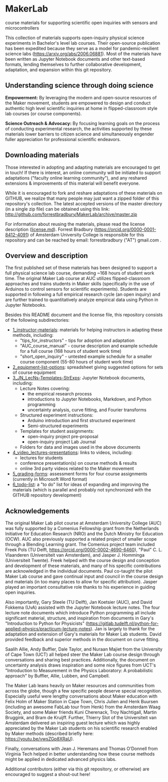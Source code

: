 # MakerLab
 course materials for supporting scientific open inquiries with sensors and microcontrollers

This collection of materials supports open-inquiry physical science experiments in Bachelor's level lab courses.  Their open-source publication has been expedited because they serve as a model for pandemic-resilient science labs (https://arxiv.org/abs/2006.06881).  Most of the materials have been written as Jupyter Notebook documents and other text-based formats, lending themselves to further collaborative development, adaptation, and expansion within this git repository.  

## Understanding science through doing science

**Empowerment:** By leveraging the modern and open-source resources of the Maker movement, students are empowered to design and conduct authentic high level scientific inquiries at home in flipped-classroom style lab courses (or course components).  

**Science Outreach & Advocacy:** By focusing learning goals on the process of conducting experimental research, the activities supported by these materials lower barriers to citizen science and simultaneously engender fuller appreciation for professional scientific endeavors.

## Downloading materials

Those interested in adopting and adapting materials are encouraged to get in touch!  If there is interest, an online community will be initiated to support adaptations ("faculty online learning community"), and any reshared extensions & improvements of this material will benefit everyone.

While it is encouraged to fork and reshare adaptations of these materials on GITHUB, we realize that many people may just want a zipped folder of this repository's collection.  The latest accepted versions of the master directory (in a single zip file) can be obtained using this link:    
http://github.com/forrestbradbury/MakerLab/archive/master.zip

For information about reusing the materials, please read the license description ([license.md](license.md)).  Forrest Bradbury (https://orcid.org/0000-0001-8412-4091) of Amsterdam University College is responsible for this repository and can be reached by email:  forrestbradbury ("AT") gmail.com .  

## Overview and description

The first published set of these materials has been designed to support a full physical science lab course, demanding ~168 hours of student work time.  The original Maker Lab course at AUC utilizes flipped-classroom approaches and trains students in Maker skills (specifically in the use of Arduinos to control sensors for scientific experiments).  Students are supported in following a full empirical research cycle (an open inquiry) and are further trained to quantitatively analyze empirical data using Python in Jupyter Notebooks.

Besides this README document and the license file, this repository consists of the following subdirectories:

- [1_instructor-materials](1_instructor-materials):  materials for helping instructors in adapting these methods, including:
  - "tips_for_instructors" - tips for adoption and adaptation
  - "AUC_course_manual" - course description and example schedule for a full course (168 hours of student work time)
  - "short_open_inquiry" - untested example schedule for a smaller course component (55-80 hours of student work time)
- [2_equipment-list-options](2_equipment-list-options):  spreadsheet giving suggested options for sets of course equipment
- [3_JN_LecNs-Templates-StrExps](3_JN_LecNs-Templates-StrExps):  Jupyter Notebook documents, including:
  - Lecture Notes covering:
    - the empirical research process
    - introductions to Jupyter Notebooks, Markdown, and Python programming
    - uncertainty analysis, curve fitting, and Fourier transforms
  - Structured experiment instructions:
    - Arduino introduction and first structured experiment
    - Semi-structured experiments
  - Templates for student assignments:
    - open-inquiry project pre-proposal
    - open-inquiry project Lab Journal
  - Folders for data and images used in the above documents
- [4_video_lectures-presentations](4_video_lectures-presentations):  links to videos, including:
  - lectures for students
  - conference presentation(s) on course methods & results
  - online 3rd party videos related to the Maker movement
- [5_grading-forms](5_grading-forms):  assessment forms for four course assignments (currently in Microsoft Word format)
- [6_todo-list](6_todo-list):  a "to do" list for ideas of expanding and improving the materials (which is parallel and probably not synchronized with the GITHUB repository development)


## Acknowledgements

The original Maker Lab pilot course at Amsterdam University College (AUC) was fully supported by a Comenius Fellowship grant from the Netherlands Initiative for Education Research (NRO) and the Dutch Ministry for Education (OCW).  AUC also previously supported a related project of smaller scope through a Blending Learning grant.  The Comenius project team included Freek Pols (TU Delft, https://orcid.org/0000-0002-4690-6460), "Paul" C. L. Vlaanderen (Universiteit van Amsterdam), and Jasper J. Homminga (Universiteit Twente).  Freek helped with the course design and conception and development of these materials, and many of his specific contributions are acknowledged in the individual documents.  Paul co-taught the pilot Maker Lab course and gave continual input and council in the course design and materials (in too many places to allow for specific attribution).  Jasper played an important consultative role thanks to his experience in guiding open inquiries.

Also importantly, Gary Steele (TU Delft), Jan Koetsier (AUC), and David Fokkema (UvA) assisted with the Jupyter Notebook lecture notes.  The four lecture note documents which introduce Python programming all include significant material, structure, and inspiration from documents in Gary's "Introduction to Python for Physicists" (https://gitlab.tudelft.nl/python-for-applied-physics/practicum-lecture-notes).  Jan is largely to thank for the adaptation and extension of Gary's materials for Maker Lab students.  David provided feedback and superior methods in the document on curve fitting.

Saalih Allie, Andy Buffler, Dale Taylor, and Nuraan Majiet from the University of Cape Town (UCT) all helped steer the Maker Lab course design through conversations and sharing best practices.  Additionally, the document on uncertainty analysis draws inspiration and some nice figures from UCT's "Introduction to Measurement in the Physics Laboratory:  A probabilistic approach" by Buffler, Allie, Lubben, and Campbell.

The Maker Lab leans heavily on Maker resources and communities from across the globe, though a few specific people deserve special recognition.  Especially useful were lengthy conversations about Maker education with Felix Holm of Maker Station in Cape Town, Chris Julien and Henk Buursen (including an awesome FabLab tour from Henk) from the Amsterdam Waag Society, and some Maker friends Kuni Cherenack, Troy Nachtigall, Martin Bruggink, and Bram de Kruijff.  Further, Thierry Slot of the Universiteit van Amsterdam delivered an inspiring guest lecture which was highly appreciated by the Maker Lab students on his scientific research enabled by Maker methods (described briefly here:  https://youtu.be/vwsZGp8XRaU).

Finally, conversations with Jean J. Heremans and Thomas O’Donnell from Virginia Tech helped in better understanding how these course methods might be applied in dedicated advanced physics labs.

Additional contributors (either via this git repository, or otherwise) are encouraged to suggest a shout-out here!
